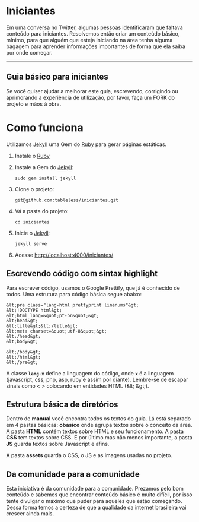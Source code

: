 Iniciantes
==========
Em uma conversa no Twitter, algumas pessoas identificaram que faltava conteúdo para iniciantes. Resolvemos então criar um conteúdo básico, mínimo, para que alguém que esteja iniciando na área tenha alguma bagagem para aprender informações importantes de forma que ela saiba por onde começar.

----------

Guia básico para iniciantes
----------
Se você quiser ajudar a melhorar este guia, escrevendo, corrigindo ou aprimorando a experiência de utilização, por favor, faça um FORK do projeto e mãos à obra.

Como funciona
==========
Utilizamos [Jekyll](http://jekyllrb.com) uma Gem do [Ruby](http://www.ruby-lang.org/) para gerar páginas estáticas.

1. Instale o [Ruby](http://www.ruby-lang.org/pt/downloads/) 

2. Instale a Gem do [Jekyll](http://jekyllrb.com/):

    ```
    sudo gem install jekyll
    ```
3. Clone o projeto:
    ```
	git@github.com:tableless/iniciantes.git
    ```
4. Vá a pasta do projeto:
    ```
    cd iniciantes
    ```
5. Inicie o [Jekyll](http://jekyllrb.com/):
	```
    jekyll serve
    ```
5. Acesse [http://localhost:4000/iniciantes/](http://localhost:4000/iniciantes/)

Escrevendo código com sintax highlight
----------
Para escrever código, usamos o Google Prettify, que já é conhecido de todos. Uma estrutura para código básica segue abaixo:

	&lt;pre class="lang-html prettyprint linenums"&gt;
    &lt;!DOCTYPE html&gt;
	&lt;html lang=&quot;pt-br&quot;&gt;
	&lt;head&gt;
	&lt;title&gt;&lt;/title&gt;
	&lt;meta charset=&quot;utf-8&quot;&gt;
	&lt;/head&gt;
	&lt;body&gt;

	&lt;/body&gt;
	&lt;/html&gt;
	&lt;/pre&gt;

A classe **`lang-x`** define a linguagem do código, onde **`x`** é a linguagem (javascript, css, php, asp, ruby e assim por diante). Lembre-se de escapar sinais como &lt; &gt; colocando em entidades HTML (&amp;lt; &amp;gt;).

Estrutura básica de diretórios
----------
Dentro de **manual** você encontra todos os textos do guia. Lá está separado em 4 pastas básicas: **obasico** onde agrupa textos sobre o conceito da área. A pasta **HTML** contém textos sobre HTML e seu funcionamento. A pasta **CSS** tem textos sobre CSS. E por último mas não menos importante, a pasta **JS** guarda textos sobre Javascript e afins.

A pasta **assets** guarda o CSS, o JS e as imagens usadas no projeto.

Da comunidade para a comunidade
----------
Esta iniciativa é da comunidade para a comunidade. Prezamos pelo bom conteúdo e sabemos que encontrar conteúdo básico é muito difícil, por isso tente divulgar o máximo que puder para aqueles que estão começando. Dessa forma temos a certeza de que a qualidade da internet brasileira vai crescer ainda mais.
